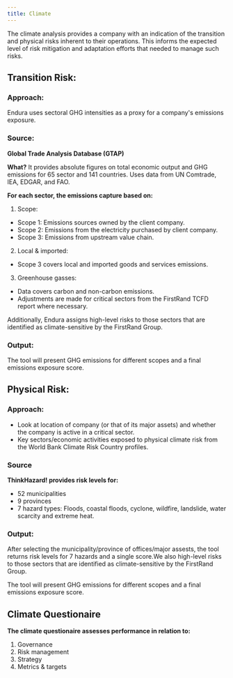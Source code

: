 ```yaml
---
title: Climate
---
```

The climate analysis provides a company with an indication of the transition and physical risks inherent to their operations. This informs the expected level of risk mitigation and adaptation efforts that needed to manage such risks.

## Transition Risk:

### Approach:

Endura uses sectoral GHG intensities as a proxy for a company's emissions exposure.

### Source:

**Global Trade Analysis Database (GTAP)**

**What?**
It provides absolute figures on total economic output and GHG emissions for 65 sector and 141 countries. Uses data from UN Comtrade, IEA, EDGAR, and FAO.

**For each sector, the emissions capture based on:**

1. Scope:

- Scope 1: Emissions sources owned by the client company.
- Scope 2: Emissions from the electricity purchased by client company.
- Scope 3: Emissions from upstream value chain.

2. Local & imported:

- Scope 3 covers local and imported goods and services emissions.

3. Greenhouse gasses:

- Data covers carbon and non-carbon emissions.
- Adjustments are made for critical sectors from the FirstRand TCFD report where necessary.

Additionally, Endura assigns high-level risks to those sectors that are identified as climate-sensitive by the FirstRand Group.

### Output:

The tool will present GHG emissions for different scopes and a final emissions exposure score.

## Physical Risk:

### Approach:

- Look at location of company (or that of its major assets) and whether the company is active in a critical sector.
- Key sectors/economic activities exposed to physical climate risk from the World Bank Climate Risk Country profiles.

### Source

**ThinkHazard! provides risk levels for:**

- 52 municipalities
- 9 provinces
- 7 hazard types: Floods, coastal floods, cyclone, wildfire, landslide, water scarcity and extreme heat.

### Output:

After selecting the municipality/province of offices/major assests, the tool returns risk levels for 7 hazards and a single score.We also high-level risks to those sectors that are identified as climate-sensitive by the FirstRand Group.

The tool will present GHG emissions for different scopes and a final emissions exposure score.

## Climate Questionaire

**The climate questionaire assesses performance in relation to:**

1. Governance
2. Risk management
3. Strategy
4. Metrics & targets

